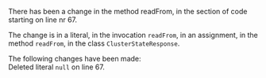 There has been a change in the method readFrom, in the section of code starting on line nr 67.
  
The change is in a literal, in the invocation ```readFrom```, in an assignment, in the method ```readFrom```, in the class ```ClusterStateResponse```.
  
The following changes have been made:  
Deleted literal ```null``` on line 67.  

